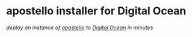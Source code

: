 # apostello installer for Digital Ocean

*deploy an instance of [apostello](https://github.com/monty5811/apostello) to [Digital Ocean](https://m.do.co/c/4afdc8b5be2e) in minutes*
